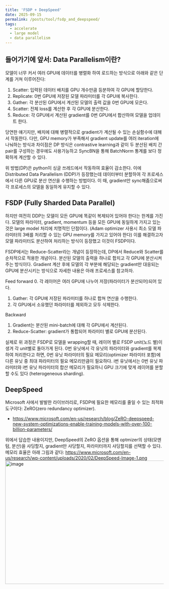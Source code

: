 ```yaml
---
title: 'FSDP + DeepSpeed'
date: 2025-09-15
permalink: /posts/tool/fsdp_and_deepspeed/
tags:
  - accelerate
  - large model
  - data parallelism
---
```


들어가기에 앞서: Data Parallelism이란?
-----

모델이 너무 커서 여러 GPU에 데이터를 병렬화 하여 로드하는 방식으로 아래와 같은 단계를 거쳐 이루어진다:
  1. Scatter: 입력된 데이터 배치를 GPU 개수만큼 등분하여 각 GPU에 할당한다.
  2. Replicate: 0번 GPU에 저장된 모델 파라미터를 각 GPU에 복사한다.
  3. Gather: 각 분산된 GPU에서 계산된 모델의 출력 값을 0번 GPU에 모은다.
  4. Scatter: 전체 loss를 계산한 후 각 GPU에 분산한다.
  5. Reduce: 각 GPU에서 계산된 gradient를 0번 GPU에서 합산하여 모델을 업데이트 한다.

당연한 얘기지만, 배치에 대해 병렬적으로 gradient가 계산될 수 있는 손실함수에 대해서 작동한다.
다만, GPU memory가 부족해서 gradient update를 여러 iteration에 나눠하는 방식과 차이점은 DP 방식은 contrastive learning과 같이 두 분산된 배치 간 pair를 구성하는 경우에도 사용가능하고 SyncBN을 통해 BatchNorm 통계를 보다 정확하게 계산할 수 있다.

위 방법(DP)은 python이 싱글 쓰레드에서 작동하여 효율이 감소한다. 이에 Distributed Data Parallelism (DDP)가 등장했는데 데이터부터 분할하여 각 프로세스에서 다른 GPU로 분산 연산을 수행하는 방법이다.
이 때, gradient만 sync해줌으로써 각 프로세스의 모델을 동일하게 유지할 수 있다.

FSDP (Fully Sharded Data Parallel)
-----

하지만 여전히 DDP는 모델이 모든 GPU에 똑같이 복제되어 있어야 한다는 한계를 가진다.
모델의 파라미터, gradient, momentum 등을 모든 GPU에 동일하게 가지고 있는 것은 large model 처리에 치명적인 단점이다.
(Adam optimizer 사용시 최소 모델 파라미터의 3배를 처리할 수 있는 GPU memory를 가지고 있어야 한다)
이를 해결하고자 모델 파라미터도 분산하여 처리하는 방식이 등장했고 이것이 FSDP이다.

FSDP에서는 Reduce-Scatter라는 개념이 등장하는데, DP에서 Reduce와 Scatter를 순차적으로 적용한 개념이다.
분산된 모델의 출력을 하나로 합치고 각 GPU에 분산시켜 주는 방식이다.
Gradient 계산 후에 모델의 각 부분에 해당되는 gradient만 대응되는 GPU에 분산시키는 방식으로 자세한 내용은 아래 프로세스를 참고하자.

Feed forward
  0. 각 레이어은 여러 GPU에 나누어 저장(파라미터가 분산되어)되어 있다.
  1. Gather: 각 GPU에 저장된 파라미터를 하나로 합쳐 연산을 수행한다.
  2. 각 GPU에서 소유했던 파라미터를 제외하고 모두 삭제한다.

Backward
  1. Gradient는 분산된 mini-batch에 대해 각 GPU에서 계산된다.
  2. Reduce-Scatter: gradient가 통합되어 파라미터 별로 GPU에 분산된다.

실제로 위 과정은 FSDP로 모델을 wrapping할 때, 레이어 별로 FSDP unit(노드 별)이 생겨 각 unit별로 돌아가게 된다.
0번 유닛에서 각 유닛의 파라미터와 gradient를 복제하여 처리한다고 하면, 0번 유닛 파라미터의 필요 메모리(optimizer 파라미터 포함)에 다른 유닛 중 최대 파라미터의 필요 메모리만큼이 필요하다.
i번 유닛에서는 0번 유닛 파라미터와 i번 유닛 파라미터의 합산 메모리가 필요하니 GPU 크기에 맞게 레이어를 분할할 수도 있다 (heterogeneous sharding).

DeepSpeed
-----
Microsoft 사에서 발발한 라이브러리로, FSDP에 필요한 메모리를 줄일 수 있는 최적화 도구이다: ZeRO(zero redundancy optimizer).
* https://www.microsoft.com/en-us/research/blog/ZeRO-deepspeed-new-system-optimizations-enable-training-models-with-over-100-billion-parameters/

위에서 답습한 내용이지만, DeepSpeed의 ZeRO 옵션을 통해 optmizer의 상태(모멘텀, 분산)을 샤딩할지, gradient만 샤당할지, 파라미터까지 샤딩할지를 선택할 수 있다.
메모리 효율은 아래 그림과 같다:
https://www.microsoft.com/en-us/research/wp-content/uploads/2020/02/DeepSpeed-Image-1.png<img width="951" height="392" alt="image" src="https://github.com/user-attachments/assets/442ed111-7325-4a2e-96bf-15ded410c35e" />
